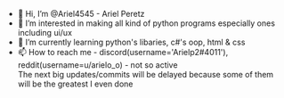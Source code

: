 - 👋 Hi, I’m @Ariel4545 - Ariel Peretz
- 👀 I’m interested in making all kind of python programs especially ones including ui/ux
- 🌱 I’m currently learning python's libaries, c#'s oop, html & css
- 📫 How to reach me - discord(username='Arielp2#4011'), reddit(username=u/arielo_o) - not so active  
The next big updates/commits will be delayed because some of them will be the greatest I even done
<!---
Ariel4545/Ariel4545 is a ✨ special ✨ repository because its `README.md` (this file) appears on your GitHub profile.
You can click the Preview link to take a look at your changes.
--->
